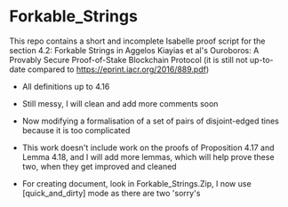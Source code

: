 # Forkable_Strings
This repo contains a short and incomplete Isabelle proof script for the section 4.2: Forkable Strings in Aggelos Kiayias et al's Ouroboros: A Provably Secure Proof-of-Stake Blockchain Protocol (it is still not up-to-date compared to https://eprint.iacr.org/2016/889.pdf)

- All definitions up to 4.16

- Still messy, I will clean and add more comments soon

- Now modifying a formalisation of a set of pairs of disjoint-edged tines because it is too complicated

- This work doesn't include work on the proofs of Proposition 4.17 and Lemma 4.18, and I will add more lemmas, which will help prove these two, when they get improved and cleaned

- For creating document, look in Forkable_Strings.Zip, I now use [quick_and_dirty] mode as there are two 'sorry's
